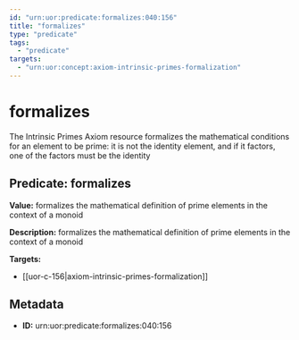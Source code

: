 ```yaml
---
id: "urn:uor:predicate:formalizes:040:156"
title: "formalizes"
type: "predicate"
tags:
  - "predicate"
targets:
  - "urn:uor:concept:axiom-intrinsic-primes-formalization"
---
```


# formalizes

The Intrinsic Primes Axiom resource formalizes the mathematical conditions for an element to be prime: it is not the identity element, and if it factors, one of the factors must be the identity

## Predicate: formalizes

**Value:** formalizes the mathematical definition of prime elements in the context of a monoid

**Description:** formalizes the mathematical definition of prime elements in the context of a monoid

**Targets:**

- [[uor-c-156|axiom-intrinsic-primes-formalization]]

## Metadata

- **ID:** urn:uor:predicate:formalizes:040:156
